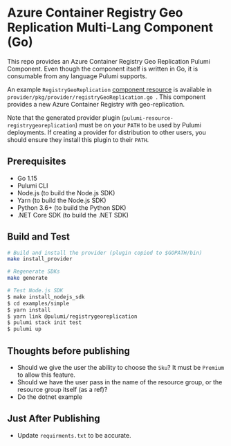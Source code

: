 # Azure Container Registry Geo Replication Multi-Lang Component (Go)

This repo provides an Azure Container Registry Geo Replication Pulumi Component.
Even though the component itself is written in Go, it is consumable from any
language Pulumi supports.

An example `RegistryGeoReplication` [component
resource](https://www.pulumi.com/docs/intro/concepts/resources/#components) is
available in `provider/pkg/provider/registryGeoReplication.go `. This component
provides a new Azure Container Registry with geo-replication.

Note that the generated provider plugin (`pulumi-resource-registrygeoreplication`) must be on your `PATH` to be used by Pulumi deployments. If creating a provider for distribution to other users, you should ensure they install this plugin to their `PATH`.

## Prerequisites

- Go 1.15
- Pulumi CLI
- Node.js (to build the Node.js SDK)
- Yarn (to build the Node.js SDK)
- Python 3.6+ (to build the Python SDK)
- .NET Core SDK (to build the .NET SDK)

## Build and Test

```bash
# Build and install the provider (plugin copied to $GOPATH/bin)
make install_provider

# Regenerate SDKs
make generate

# Test Node.js SDK
$ make install_nodejs_sdk
$ cd examples/simple
$ yarn install
$ yarn link @pulumi/registrygeoreplication
$ pulumi stack init test
$ pulumi up
```


## Thoughts before publishing

- Should we give the user the ability to choose the `Sku`? It must be `Premium`
  to allow this feature.
- Should we have the user pass in the name of the resource group, or the
  resource group itself (as a ref)?
- Do the dotnet example
  
## Just After Publishing
- Update `requirments.txt` to be accurate.
